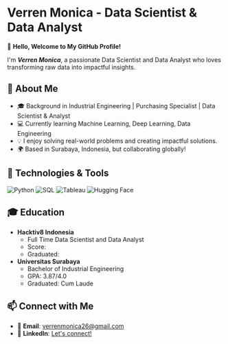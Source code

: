 # Verren Monica - Data Scientist & Data Analyst

👋 **Hello, Welcome to My GitHub Profile!**

I'm ***Verren Monica***, a passionate Data Scientist and Data Analyst who loves transforming raw data into impactful insights.  

## 🚀 About Me  
- 🎓 Background in Industrial Engineering | Purchasing Specialist | Data Scientist & Analyst
- 💻 Currently learning Machine Learning, Deep Learning, Data Engineering
- 💡 I enjoy solving real-world problems and creating impactful solutions.  
- 🌍 Based in Surabaya, Indonesia, but collaborating globally!  

## 🔧 Technologies & Tools  
![Python](https://img.shields.io/badge/-Python-3776AB?style=flat-square&logo=python&logoColor=white) 
![SQL](https://img.shields.io/badge/-SQL-336791?style=flat-square&logo=postgresql&logoColor=white) 
![Tableau](https://img.shields.io/badge/-Tableau-E97627?style=flat-square&logo=Tableau&logoColor=white)
![Hugging Face](https://img.shields.io/badge/-Hugging%20Face-FFD36E?style=flat-square&logo=HuggingFace&logoColor=black)

## 🎓 Education
- **Hacktiv8 Indonesia**   
  - Full Time Data Scientist and Data Analyst
  - Score: 
  - Graduated: 
- **Universitas Surabaya** 
  - Bachelor of Industrial Engineering
  - GPA: 3.87/4.0  
  - Graduated: Cum Laude


## 📫 Connect with Me  
- 📝 **Email**: verrenmonica26@gmail.com
- 💼 **LinkedIn**: [Let's connect!](https://www.linkedin.com/in/verren-monica/)

